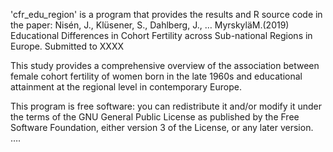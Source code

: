 'cfr_edu_region' is a program that provides the results and R source code in the paper:
Nisén, J., Klüsener, S., Dahlberg, J., … MyrskyläM.(2019) Educational Differences in Cohort Fertility across Sub-national Regions in Europe. Submitted to XXXX 

This study provides a comprehensive overview of the association between female cohort fertility of women born in the late 1960s 
and educational attainment at the regional level in contemporary Europe.

This program is free software: you can redistribute it and/or modify it under the terms of the GNU General Public License as published by
the Free Software Foundation, either version 3 of the License, or any later version.
….
